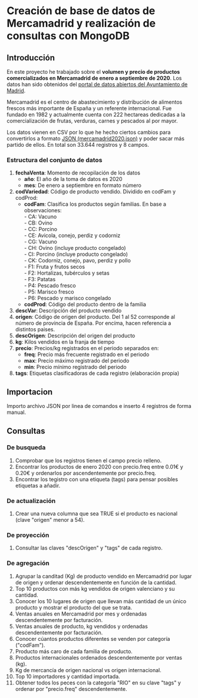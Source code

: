 # Creación de base de datos de Mercamadrid y realización de consultas con MongoDB 
## Introducción
En este proyecto he trabajado sobre el **volumen y precio de productos comercializados en Mercamadrid de enero a septiembre de 2020**. Los datos han sido obtenidos del [portal de datos abiertos del Ayuntamiento de Madrid]. 


Mercamadrid es el centro de abastecimiento y distribución de alimentos frescos más importante de España y un referente internacional. Fue fundado en 1982 y actualmente cuenta con 222 hectareas dedicadas a la comercialización de frutas, verduras, carnes y pescados al por mayor.


Los datos vienen en CSV por lo que he hecho ciertos cambios para convertirlos a formato [JSON (mercamadrid2020.json)][código JSON] y poder sacar más partido de ellos. En total son 33.644 registros y 8 campos.

[portal de datos abiertos del Ayuntamiento de Madrid]:https://datos.madrid.es/portal/site/egob/menuitem.c05c1f754a33a9fbe4b2e4b284f1a5a0/?vgnextoid=a4df993ae322b610VgnVCM1000001d4a900aRCRD&vgnextchannel=374512b9ace9f310VgnVCM100000171f5a0aRCRD&vgnextfmt=default
[código JSON]: https://github.com/pabloabap/JSON-Mercamadrid2020/blob/main/mercamadrid2020.json


### Estructura del conjunto de datos
	
1. **fechaVenta**:	Momento de recopilación de los datos </br>
	+ **año**:	El año de la toma de datos es 2020 </br>
	+ **mes**:	De enero a septiembre en formato número </br>
2. **codVariedad**:	Código de producto vendido. Dividido en  codFam y codProd: </br>
	+ **codFam**:	Clasifica los productos según familias. En base a observaciones: </br>
     		- CA: Vacuno </br>
      		- CB: Ovino </br>
     		- CC: Porcino </br>
     		- CE: Avicola, conejo, perdiz y codorniz </br>
      		- CG: Vacuno </br>
      		- CH: Ovino (incluye producto congelado) </br>
      		- CI: Porcino (incluye producto congelado) </br>
      		- CK: Codorniz, conejo, pavo, perdiz y pollo </br>
      		- F1: Fruta y frutos secos </br>
      		- F2: Hortalizas, tubérculos y setas </br>
      		- F3: Patatas </br>
      		- P4: Pescado fresco </br>
      		- P5: Marisco fresco </br>
      		- P6: Pescado y marisco congelado </br>
  	+ **codProd**:	Código del producto dentro de la familia </br>      
3. **descVar**:	Descripción del producto vendido </br>
4. **origen**:	Código de origen del producto. Del 1 al 52 corresponde al número de provincia de España. Por encíma, hacen referencia a distintos paises. </br>
5. **descOrigen**:	Descripción del origen del producto </br>
6. **kg**:	Kilos vendidos en la franja de tiempo </br>
7. **precio**:	Precios/kg registrados en el periodo separados en: </br>
   + **freq**:	Precio más frecuente registrado en el periodo </br>
   + **max**:	Precio máximo registrado del periodo </br>
   + **min**:	Precio mínimo registrado del periodo </br>
8. **tags**:	Etiquetas clasificadoras de cada registro (elaboración propia) </br>

## Importacion
Importo archivo JSON por linea de comandos e inserto 4 registros de forma manual.

## Consultas
### De busqueda
1. Comprobar que los registros tienen el campo precio relleno.
2. Encontrar los productos de enero 2020 con precio.freq entre 0.01€ y 0.20€ y ordenarlos por ascendentemente por precio.freq.
3. Encontrar los tegistro con una etiqueta (tags) para pensar posibles etiquetas a añadir.
### De actualización
1. Crear una nueva columna que sea TRUE si el producto es nacional (clave "origen" menor a 54).
### De proyección
1. Consultar las claves "descOrigen" y "tags" de cada registro.
### De agregación
1. Agrupar la canditad (Kg) de producto vendido en Mercamadrid por lugar de origen y ordenar descendentemente en función de la cantidad.
2. Top 10 productos con más kg vendidos de origen valenciano y su cantidad.
3. Conocer los 10 lugares de origen que llevan más cantidad de un único producto y mostrar el producto del que se trata.
4. Ventas anuales en Mercamadrid por mes y ordenadas descendentemente por facturación.
5. Ventas anuales de producto, kg vendidos y ordenadas descendentemente por facturación.
6. Conocer cúantos productos diferentes se venden por categoría ("codFam").
7. Producto más caro de cada familia de producto.
8. Productos internacionales ordenados descendentemente por ventas (kg).
9. Kg de mercancía de origen nacional vs origen internacional.
10. Top 10 importadores y cantidad importada.
11. Obtener todos los peces con la categoría "RIO" en su clave "tags" y ordenar por "precio.freq" descendentemente. 


